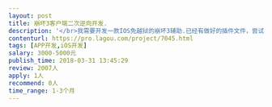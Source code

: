 ```yaml
---                
layout: post       
title: 崩坏3客户端二次逆向开发.           
description: '</br>我需要开发一款IOS免越狱的崩坏3辅助.已经有做好的插件文件，尝试破解也可以.请尽快联系我.</br></br>如果觉得有什么地方有问题，请及时联系。一直在.</br>'     
contenturl: https://pro.lagou.com/project/7045.html      
tags: [APP开发,iOS开发]            
salary: 3000-5000元          
publish_time: 2018-03-31 13:45:29         
review: 2007人                   
apply: 1人                   
recommend: 0人                   
time_range: 1-3个月              
---                 
```

